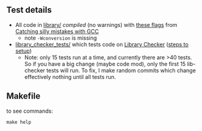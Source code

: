 ## Test details
- All code in [library/](https://github.com/lrvideckis/programming_team_code/tree/master/library) *compiled* (no warnings) with [these flags](https://github.com/lrvideckis/programming_team_code/blob/master/tests/scripts/compile_flags.txt) from [Catching silly mistakes with GCC](https://codeforces.com/blog/entry/15547)
  - note `-Wconversion` is missing
- [library_checker_tests/](https://github.com/lrvideckis/programming_team_code/tree/master/tests/library_checker_tests) which tests code on [Library Checker](https://judge.yosupo.jp/) ([steps to setup](https://online-judge-tools.github.io/verification-helper/installer.html))
  - Note: only 15 tests run at a time, and currently there are >40 tests. So if you have a big change (maybe code mod), only the first 15 lib-checker tests will run. To fix, I make random commits which change effectively nothing until all tests run.

## Makefile
to see commands:
```
make help
```
